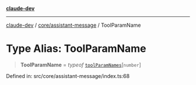 [**claude-dev**](../../../README.md)

***

[claude-dev](../../../README.md) / [core/assistant-message](../README.md) / ToolParamName

# Type Alias: ToolParamName

> **ToolParamName** = *typeof* [`toolParamNames`](../variables/toolParamNames.md)\[`number`\]

Defined in: src/core/assistant-message/index.ts:68
